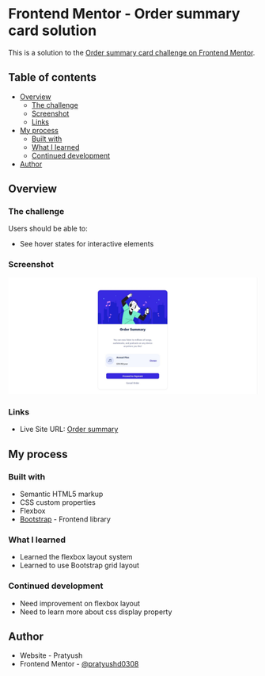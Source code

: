 # Frontend Mentor - Order summary card solution

This is a solution to the [Order summary card challenge on Frontend Mentor](https://www.frontendmentor.io/challenges/order-summary-component-QlPmajDUj).

## Table of contents

- [Overview](#overview)
  - [The challenge](#the-challenge)
  - [Screenshot](#screenshot)
  - [Links](#links)
- [My process](#my-process)
  - [Built with](#built-with)
  - [What I learned](#what-i-learned)
  - [Continued development](#continued-development)
- [Author](#author)



## Overview

### The challenge

Users should be able to:

- See hover states for interactive elements

### Screenshot

![](./screenshot.jpg)



### Links


- Live Site URL: [Order summary](https://pratyushd0308.github.io/Order-summary/)

## My process

### Built with

- Semantic HTML5 markup
- CSS custom properties
- Flexbox
- [Bootstrap](https://getbootstrap.com/) - Frontend library



### What I learned

- Learned the flexbox layout system
- Learned to use Bootstrap grid layout


### Continued development

- Need improvement on flexbox layout
- Need to learn more about css display property



## Author

- Website - Pratyush
- Frontend Mentor - [@pratyushd0308](https://www.frontendmentor.io/profile/pratyushd0308)


